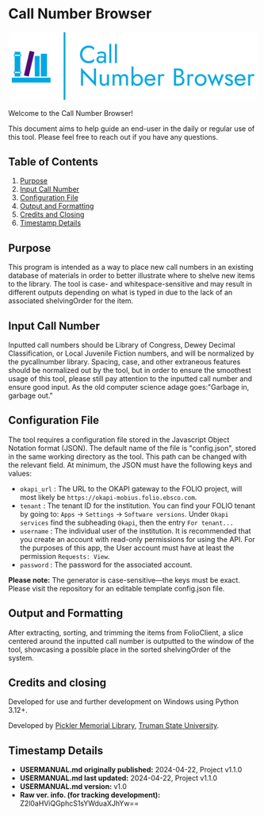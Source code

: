 # Call Number Browser

<div align="center">
    <img src="images/logo-no-background.png"
    width="500px"
    alt="CNB Logo by github@jaq-lagnirac">
</div>

Welcome to the Call Number Browser!

This document aims to help guide an end-user in the daily or regular use of
this tool. Please feel free to reach out if you have any questions.

## Table of Contents

1. [Purpose](#purpose)
1. [Input Call Number](#input-call-number)
1. [Configuration File](#configuration-file)
1. [Output and Formatting](#output-and-formatting)
1. [Credits and Closing](#credits-and-closing)
1. [Timestamp Details](#timestamp-details)

## Purpose

This program is intended as a way to place new call numbers in an existing
database of materials in order to better illustrate where to shelve new items
to the library. The tool is case- and whitespace-sensitive and may result in
different outputs depending on what is typed in due to the lack of an
associated shelvingOrder for the item.

## Input Call Number

Inputted call numbers should be Library of Congress, Dewey Decimal
Classification, or Local Juvenile Fiction numbers, and will be normalized by
the pycallnumber library. Spacing, case, and other extraneous features should
be normalized out by the tool, but in order to ensure the smoothest usage of
this tool, please still pay attention to the inputted call number and ensure
good input. As the old computer science adage goes:"Garbage in, garbage out."

## Configuration File

The tool requires a configuration file stored in the Javascript Object Notation
format (JSON). The default name of the file is "config.json", stored in the
same working directory as the tool. This path can be changed with the relevant
field. At minimum, the JSON must have the following keys and values:
- `okapi_url` : The URL to the OKAPI gateway to the FOLIO project,
    will most likely be `https://okapi-mobius.folio.ebsco.com`.
- `tenant` : The tenant ID for the institution. You can find your FOLIO tenant
    by going to: `Apps` &rarr; `Settings` &rarr; `Software versions`. Under
    `Okapi services` find the subheading `Okapi`, then the entry
    `For tenant...`
- `username` : The individual user of the institution. It is recommended that
    you create an account with read-only permissions for using the API. For
    the purposes of this app, the User account must have at least the
    permission `Requests: View`.
- `password` : The password for the associated account.

**Please note:** The generator is case-sensitive&mdash;the keys must be exact.
Please visit the repository for an editable template config.json file.

## Output and Formatting

After extracting, sorting, and trimming the items from FolioClient, a slice
centered around the inputted call number is outputted to the window of the
tool, showcasing a possible place in the sorted shelvingOrder of the system.

## Credits and closing

Developed for use and further development on Windows using Python 3.12+.

Developed by [Pickler Memorial Library](https://library.truman.edu/),
[Truman State University](https://www.truman.edu/).

## Timestamp Details

- **USERMANUAL.md originally published:** 2024-04-22, Project v1.1.0
- **USERMANUAL.md last updated:** 2024-04-22, Project v1.1.0
- **USERMANUAL.md version:** v1.0
- **Raw ver. info. (for tracking development):** Z2l0aHViQGphcS1sYWduaXJhYw==